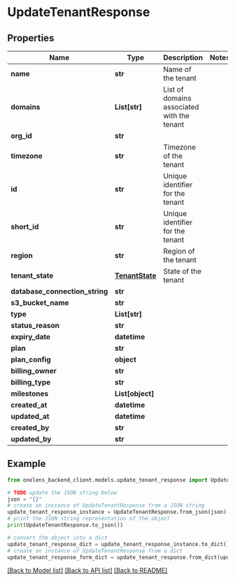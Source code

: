 # UpdateTenantResponse


## Properties

Name | Type | Description | Notes
------------ | ------------- | ------------- | -------------
**name** | **str** | Name of the tenant | 
**domains** | **List[str]** | List of domains associated with the tenant | 
**org_id** | **str** |  | 
**timezone** | **str** | Timezone of the tenant | 
**id** | **str** | Unique identifier for the tenant | 
**short_id** | **str** | Unique identifier for the tenant | 
**region** | **str** | Region of the tenant | 
**tenant_state** | [**TenantState**](TenantState.md) | State of the tenant | 
**database_connection_string** | **str** |  | 
**s3_bucket_name** | **str** |  | 
**type** | **List[str]** |  | 
**status_reason** | **str** |  | 
**expiry_date** | **datetime** |  | 
**plan** | **str** |  | 
**plan_config** | **object** |  | 
**billing_owner** | **str** |  | 
**billing_type** | **str** |  | 
**milestones** | **List[object]** |  | 
**created_at** | **datetime** |  | 
**updated_at** | **datetime** |  | 
**created_by** | **str** |  | 
**updated_by** | **str** |  | 

## Example

```python
from onelens_backend_client.models.update_tenant_response import UpdateTenantResponse

# TODO update the JSON string below
json = "{}"
# create an instance of UpdateTenantResponse from a JSON string
update_tenant_response_instance = UpdateTenantResponse.from_json(json)
# print the JSON string representation of the object
print(UpdateTenantResponse.to_json())

# convert the object into a dict
update_tenant_response_dict = update_tenant_response_instance.to_dict()
# create an instance of UpdateTenantResponse from a dict
update_tenant_response_form_dict = update_tenant_response.from_dict(update_tenant_response_dict)
```
[[Back to Model list]](../README.md#documentation-for-models) [[Back to API list]](../README.md#documentation-for-api-endpoints) [[Back to README]](../README.md)


